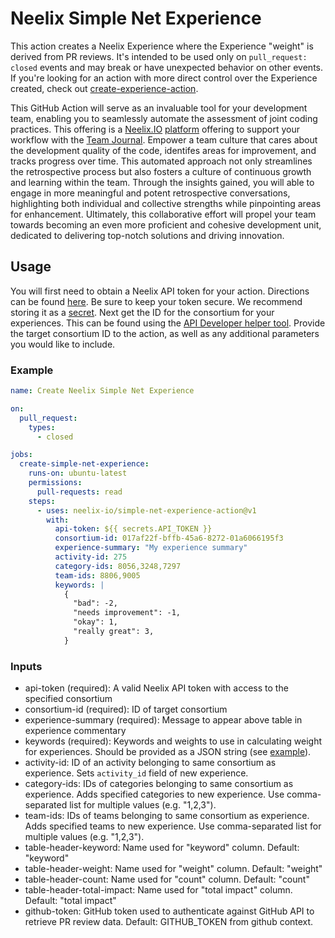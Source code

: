 # Neelix Simple Net Experience

This action creates a Neelix Experience where the Experience "weight" is derived
from PR reviews. It's intended to be used only on `pull_request: closed` events
and may break or have unexpected behavior on other events. If you're looking
for an action with more direct control over the Experience created, check out
[create-experience-action](https://github.com/neelix-io/create-experience-action).

This GitHub Action will serve as an invaluable tool for your development team,
enabling you to seamlessly automate the assessment of joint coding practices.
This offering is a [Neelix.IO](https://www.neelix.io)
[platform](https://platform.neelix.io/github-actions) offering to support your
workflow with the [Team Journal](https://team.neelix.io/team-journal). Empower
a team culture that cares about the development quality of the code, identifes
areas for improvement, and tracks progress over time. This automated approach
not only streamlines the retrospective process but also fosters a culture of
continuous growth and learning within the team. Through the insights gained, you
will able to engage in more meaningful and potent retrospective conversations,
highlighting both individual and collective strengths while pinpointing areas
for enhancement. Ultimately, this collaborative effort will propel your team
towards becoming an even more proficient and cohesive development unit,
dedicated to delivering top-notch solutions and driving innovation.

## Usage

You will first need to obtain a Neelix API token for your action. Directions
can be found [here](https://platform.neelix.io/api). Be sure to keep your token
secure. We recommend storing it as a
[secret](https://docs.github.com/en/actions/security-guides/encrypted-secrets).
Next get the ID for the consortium for your experiences. This can be found using
the [API Developer helper tool](https://platform.neelix.io/api-developer-helper).
Provide the target consortium ID to the action, as well as any additional
parameters you would like to include.

### Example

```yaml
name: Create Neelix Simple Net Experience

on:
  pull_request:
    types:
      - closed

jobs:
  create-simple-net-experience:
    runs-on: ubuntu-latest
    permissions:
      pull-requests: read
    steps:
      - uses: neelix-io/simple-net-experience-action@v1
        with:
          api-token: ${{ secrets.API_TOKEN }}
          consortium-id: 017af22f-bffb-45a6-8272-01a6066195f3
          experience-summary: "My experience summary"
          activity-id: 275
          category-ids: 8056,3248,7297
          team-ids: 8806,9005
          keywords: |
            {
              "bad": -2,
              "needs improvement": -1,
              "okay": 1,
              "really great": 3,
            }
```

### Inputs

* api-token (required): A valid Neelix API token with access to the specified
  consortium
* consortium-id (required): ID of target consortium
* experience-summary (required): Message to appear above table in experience
  commentary
* keywords (required): Keywords and weights to use in calculating weight for
  experiences. Should be provided as a JSON string (see [example](#example)).
* activity-id: ID of an activity belonging to same consortium as experience.
  Sets `activity_id` field of new experience.
* category-ids: IDs of categories belonging to same consortium as experience.
  Adds specified categories to new experience. Use comma-separated list for
  multiple values (e.g. "1,2,3").
* team-ids: IDs of teams belonging to same consortium as experience. Adds
  specified teams to new experience. Use comma-separated list for multiple
  values (e.g. "1,2,3"). 
* table-header-keyword: Name used for "keyword" column. Default: "keyword"
* table-header-weight: Name used for "weight" column. Default: "weight"
* table-header-count: Name used for "count" column. Default: "count"
* table-header-total-impact: Name used for "total impact" column. Default:
  "total impact"
* github-token: GitHub token used to authenticate against GitHub API to
  retrieve PR review data. Default: GITHUB_TOKEN from github context.

